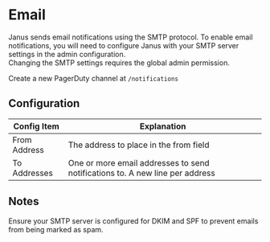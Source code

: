 # Email

Janus sends email notifications using the SMTP protocol.  To enable email notifications, you will need to configure Janus with your SMTP server settings in the admin configuration.  
Changing the SMTP settings requires the global admin permission.

Create a new PagerDuty channel at `/notifications`

## Configuration

| Config Item  | Explanation                                                                   |
|--------------|-------------------------------------------------------------------------------|
| From Address | The address to place in the from field                                        |
| To Addresses | One or more email addresses to send notifications to.  A new line per address |

## Notes

Ensure your SMTP server is configured for DKIM and SPF to prevent emails from being marked as spam.